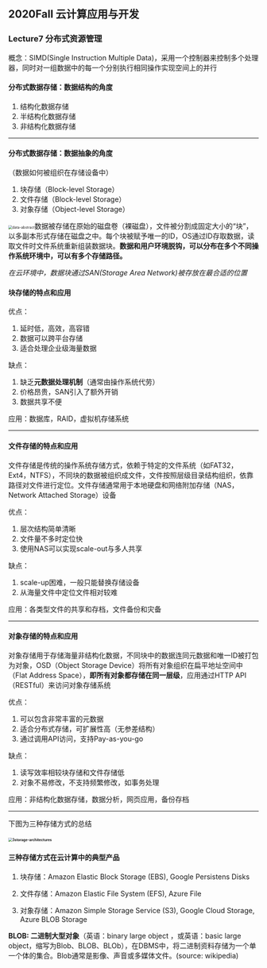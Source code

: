 ## 2020Fall 云计算应用与开发 

### Lecture7 分布式资源管理

概念：SIMD(Single Instruction Multiple Data)，采用一个控制器来控制多个处理器，同时对一组数据中的每一个分别执行相同操作实现空间上的并行

#### 分布式数据存储：数据结构的角度

1. 结构化数据存储
2. 半结构化数据存储
3. 非结构化数据存储

------

#### 分布式数据存储：数据抽象的角度

（数据如何被组织在存储设备中）

1. 块存储（Block-level Storage）
2. 文件存储（Block-level Storage）
3. 对象存储（Object-level Storage）

<img src="/Users/sunqiushi/Desktop/云计算应用与开发/Cloud-Computing/images/data-abstract.png" alt="data-abstract" style="zoom:50%;" />数据被存储在原始的磁盘卷（裸磁盘），文件被分割成固定大小的“块”，以多副本形式存储在磁盘之中。每个块被赋予唯一的ID，OS通过ID存取数据，读取文件时文件系统重新组装数据块。**数据和用户环境脱钩，可以分布在多个不同操作系统环境中，可以有多个存储路径。**

*在云环境中，数据块通过SAN(Storage Area Network)被存放在最合适的位置*

#### 块存储的特点和应用

优点：

1. 延时低，高效，高容错
2. 数据可以跨平台存储
3. 适合处理企业级海量数据

缺点：

1. 缺乏**元数据处理机制**（通常由操作系统代劳）
2. 价格昂贵，SAN引入了额外开销
3. 数据共享不便

应用：数据库，RAID，虚拟机存储系统

------

#### 文件存储的特点和应用

文件存储是传统的操作系统存储方式，依赖于特定的文件系统（如FAT32，Ext4，NTFS），不同块的数据被组织成文件，文件按照层级目录结构组织，依靠路径对文件进行定位。文件存储通常用于本地硬盘和网络附加存储（NAS，Network Attached Storage）设备

优点：

1. 层次结构简单清晰
2. 文件量不多时定位快
3. 使用NAS可以实现scale-out与多人共享

缺点：

1. scale-up困难，一般只能替换存储设备
2. 从海量文件中定位文件相对较难

应用：各类型文件的共享和存档，文件备份和灾备

------

#### 对象存储的特点和应用

对象存储用于存储海量非结构化数据，不同块中的数据连同元数据和唯一ID被打包为对象，OSD（Object Storage Device）将所有对象组织在扁平地址空间中（Flat Address Space），**即所有对象都存储在同一层级**，应用通过HTTP API（RESTful）来访问对象存储系统

优点：

1. 可以包含非常丰富的元数据
2. 适合分布式存储，可扩展性高（无参差结构）
3. 通过调用API访问，支持Pay-as-you-go

缺点：

1. 读写效率相较块存储和文件存储低
2. 对象不易修改，不支持频繁修改，如事务处理

应用：非结构化数据存储，数据分析，网页应用，备份存档

------

下图为三种存储方式的总结

#### <img src="/Users/sunqiushi/Desktop/云计算应用与开发/Cloud-Computing/images/3storage-architectures.png" alt="3storage-architectures" style="zoom:50%;" />

#### 三种存储方式在云计算中的典型产品

1. 块存储：Amazon Elastic Block Storage (EBS), Google Persistens Disks

2. 文件存储：Amazon Elastic File System (EFS), Azure File
3. 对象存储：Amazon Simple Storage Service (S3), Google Cloud Storage, Azure BLOB Storage

**BLOB: 二进制大型对象**（英语：binary large object ，或英语：basic large object，缩写为Blob、BLOB、BLOb），在DBMS中，将二进制资料存储为一个单一个体的集合。Blob通常是影像、声音或多媒体文件。(source: wikipedia)

